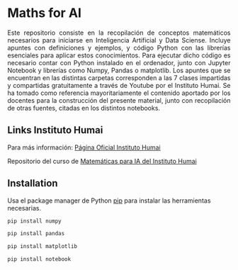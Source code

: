 # Maths for AI

<div style="text-align: justify">Este repositorio consiste en la recopilación de conceptos matemáticos necesarios para iniciarse en Inteligencia Artificial y Data Sciense. Incluye apuntes con definiciones y ejemplos, y código Python con las librerías esenciales para aplicar estos conocimientos. Para ejecutar dicho código es necesario contar con Python instalado en el ordenador, junto con Jupyter Notebook y librerías como Numpy, Pandas o matplotlib.
Los apuntes que se encuentran en las distintas carpetas corresponden a las 7 clases impartidas y compartidas gratuitamente a través de Youtube por el Instituto Humai. Se ha tomado como referencia mayoritariamente el contenido aportado por los docentes para la construcción del presente material, junto con recopilación de otras fuentes, citadas en los distintos notebooks.</div>

## Links Instituto Humai

Para más información: [Página Oficial Instituto Humai](https://humai.com.ar/)

Repositorio del curso de [Matemáticas para IA del Instituto Humai](https://github.com/institutohumai/cursos-python/tree/master/MatematicasParaIA)

## Installation

Usa el package manager de Python [pip](https://pypi.org/project/pip/) para instalar las herramientas necesarias.

```bash
pip install numpy

pip install pandas

pip install matplotlib

pip install notebook
```
